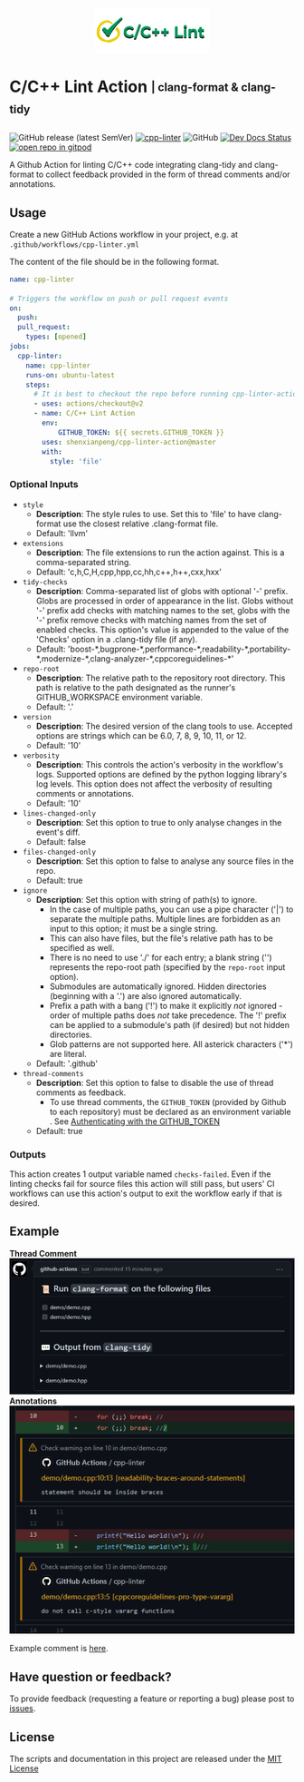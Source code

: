 <p align="center">
<img src="docs/images/logo_nobg.png" alt="icon">
</p>
<!--intro-start-->

# C/C++ Lint Action <sub><sup>| clang-format & clang-tidy</sup></sub>

![GitHub release (latest SemVer)](https://img.shields.io/github/v/release/shenxianpeng/cpp-linter-action)
[![cpp-linter](https://github.com/shenxianpeng/cpp-linter-action/actions/workflows/cpp-linter.yml/badge.svg)](https://github.com/shenxianpeng/cpp-linter-action/actions/workflows/cpp-linter.yml)
![GitHub](https://img.shields.io/github/license/shenxianpeng/cpp-linter-action?label=license)
[![Dev Docs Status](https://readthedocs.org/projects/cpp-linter-action/badge/?version=latest)](https://cpp-linter-action.readthedocs.io/en/latest/?badge=latest)
[![open repo in gitpod](https://img.shields.io/badge/Gitpod-Use%20Online%20IDE-B16C04?logo=gitpod)](https://gitpod.io/#https://github.com/shenxianpeng/cpp-linter-action)

A Github Action for linting C/C++ code integrating clang-tidy and clang-format to collect feedback provided in the form of thread comments and/or annotations.

## Usage

Create a new GitHub Actions workflow in your project, e.g. at `.github/workflows/cpp-linter.yml`

The content of the file should be in the following format.

```yaml
name: cpp-linter

# Triggers the workflow on push or pull request events
on:
  push:
  pull_request:
    types: [opened]
jobs:
  cpp-linter:
    name: cpp-linter
    runs-on: ubuntu-latest
    steps:
      # It is best to checkout the repo before running cpp-linter-action
      - uses: actions/checkout@v2
      - name: C/C++ Lint Action
        env:
            GITHUB_TOKEN: ${{ secrets.GITHUB_TOKEN }}
        uses: shenxianpeng/cpp-linter-action@master
        with:
          style: 'file'
```


### Optional Inputs

- `style`
  - **Description**: The style rules to use. Set this to 'file' to have clang-format use the closest relative .clang-format file.
  - Default: 'llvm'
- `extensions`
  - **Description**: The file extensions to run the action against. This is a comma-separated string.
  - Default: 'c,h,C,H,cpp,hpp,cc,hh,c++,h++,cxx,hxx'
- `tidy-checks`
  - **Description**: Comma-separated list of globs with optional '-' prefix. Globs are processed in order of appearance in the list. Globs without '-' prefix add checks with matching names to the set, globs with the '-' prefix remove checks with matching names from the set of enabled checks. This option's value is appended to the value of the 'Checks' option in a .clang-tidy file (if any).
  - Default: 'boost-\*,bugprone-\*,performance-\*,readability-\*,portability-\*,modernize-\*,clang-analyzer-\*,cppcoreguidelines-\*'
- `repo-root`
  - **Description**: The relative path to the repository root directory. This path is relative to the path designated as the runner's GITHUB_WORKSPACE environment variable.
  - Default: '.'
- `version`
  - **Description**: The desired version of the clang tools to use. Accepted options are strings which can be 6.0, 7, 8, 9, 10, 11, or 12.
  - Default: '10'
- `verbosity`
  - **Description**: This controls the action's verbosity in the workflow's logs. Supported options are defined by the python logging library's log levels. This option does not affect the verbosity of resulting comments or annotations.
  - Default: '10'
- `lines-changed-only`
  - **Description**: Set this option to true to only analyse changes in the event's diff.
  - Default: false
- `files-changed-only`
  - **Description**: Set this option to false to analyse any source files in the repo.
  - Default: true
- `ignore`
  - **Description**: Set this option with string of path(s) to ignore.
    - In the case of multiple paths, you can use a pipe character ('|')
      to separate the multiple paths. Multiple lines are forbidden as an input to this option; it must be a single string.
    - This can also have files, but the file's relative path has to be specified
      as well.
    - There is no need to use './' for each entry; a blank string ('') represents
      the repo-root path (specified by the `repo-root` input option).
    - Submodules are automatically ignored. Hidden directories (beginning with a '.') are also ignored automatically.
    - Prefix a path with a bang ('!') to make it explicitly *not* ignored - order of
      multiple paths does *not* take precedence. The '!' prefix can be applied to
      a submodule's path (if desired) but not hidden directories.
    - Glob patterns are not supported here. All asterick characters ('*') are literal.
  - Default: '.github'
- `thread-comments`
  - **Description**: Set this option to false to disable the use of thread comments as feedback.
    - To use thread comments, the `GITHUB_TOKEN` (provided by Github to each repository) must be declared as an environment variable . See [Authenticating with the GITHUB_TOKEN](https://docs.github.com/en/actions/reference/authentication-in-a-workflow)
  - Default: true

### Outputs

This action creates 1 output variable named `checks-failed`. Even if the linting checks fail for source files this action will still pass, but users' CI workflows can use this action's output to exit the workflow early if that is desired.

## Example
<!--intro-end-->
**Thread Comment**
![github-actions bot](./docs/images/demo_comment.png)
**Annotations**
![workflow annotations](./docs/images/demo_annotations.png)
<!--footer-start-->
Example comment is [here](https://github.com/shenxianpeng/cpp-linter-action/pull/5#commitcomment-55252014).

## Have question or feedback?

To provide feedback (requesting a feature or reporting a bug) please post to [issues](https://github.com/shenxianpeng/cpp-linter-action/issues).


## License

The scripts and documentation in this project are released under the [MIT License](https://github.com/shenxianpeng/cpp-linter-action/blob/master/LICENSE)
<!--footer-end-->
